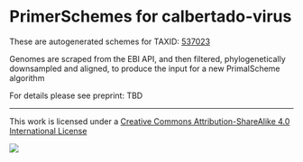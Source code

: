 # PrimerSchemes for calbertado-virus

These are autogenerated schemes for TAXID: [537023](https://www.ncbi.nlm.nih.gov/Taxonomy/Browser/wwwtax.cgi?mode=Info&id=537023&lvl=3&lin=f&keep=1&srchmode=1&unlock)

Genomes are scraped from the EBI API, and then filtered, phylogenetically downsampled and aligned, to produce the input for a new PrimalScheme algorithm

For details please see preprint: TBD

------------------------------------------------------------------------

This work is licensed under a [Creative Commons Attribution-ShareAlike 4.0 International License](http://creativecommons.org/licenses/by-sa/4.0/) 

![](https://i.creativecommons.org/l/by-sa/4.0/88x31.png)